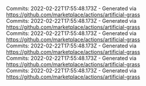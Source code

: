 Commits: 2022-02-22T17:55:48.173Z - Generated via https://github.com/marketplace/actions/artificial-grass
<br>
Commits: 2022-02-22T17:55:48.173Z - Generated via https://github.com/marketplace/actions/artificial-grass
<br>
Commits: 2022-02-22T17:55:48.173Z - Generated via https://github.com/marketplace/actions/artificial-grass
<br>
Commits: 2022-02-22T17:55:48.173Z - Generated via https://github.com/marketplace/actions/artificial-grass
<br>
Commits: 2022-02-22T17:55:48.173Z - Generated via https://github.com/marketplace/actions/artificial-grass
<br>
Commits: 2022-02-22T17:55:48.173Z - Generated via https://github.com/marketplace/actions/artificial-grass
<br>
